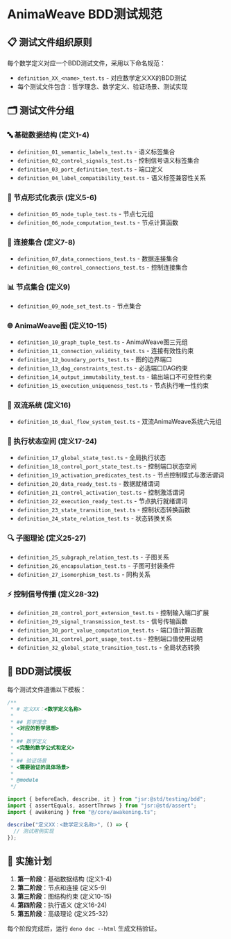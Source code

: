 # AnimaWeave BDD测试规范

## 📋 测试文件组织原则

每个数学定义对应一个BDD测试文件，采用以下命名规范：

- `definition_XX_<name>_test.ts` - 对应数学定义XX的BDD测试
- 每个测试文件包含：哲学理念、数学定义、验证场景、测试实现

## 🗂️ 测试文件分组

### 🔤 基础数据结构 (定义1-4)

- `definition_01_semantic_labels_test.ts` - 语义标签集合
- `definition_02_control_signals_test.ts` - 控制信号语义标签集合
- `definition_03_port_definition_test.ts` - 端口定义
- `definition_04_label_compatibility_test.ts` - 语义标签兼容性关系

### 🔧 节点形式化表示 (定义5-6)

- `definition_05_node_tuple_test.ts` - 节点七元组
- `definition_06_node_computation_test.ts` - 节点计算函数

### 🔗 连接集合 (定义7-8)

- `definition_07_data_connections_test.ts` - 数据连接集合
- `definition_08_control_connections_test.ts` - 控制连接集合

### 📊 节点集合 (定义9)

- `definition_09_node_set_test.ts` - 节点集合

### 🌐 AnimaWeave图 (定义10-15)

- `definition_10_graph_tuple_test.ts` - AnimaWeave图三元组
- `definition_11_connection_validity_test.ts` - 连接有效性约束
- `definition_12_boundary_ports_test.ts` - 图的边界端口
- `definition_13_dag_constraints_test.ts` - 必选端口DAG约束
- `definition_14_output_immutability_test.ts` - 输出端口不可变性约束
- `definition_15_execution_uniqueness_test.ts` - 节点执行唯一性约束

### 🌊 双流系统 (定义16)

- `definition_16_dual_flow_system_test.ts` - 双流AnimaWeave系统六元组

### 🔄 执行状态空间 (定义17-24)

- `definition_17_global_state_test.ts` - 全局执行状态
- `definition_18_control_port_state_test.ts` - 控制端口状态空间
- `definition_19_activation_predicates_test.ts` - 节点控制模式与激活谓词
- `definition_20_data_ready_test.ts` - 数据就绪谓词
- `definition_21_control_activation_test.ts` - 控制激活谓词
- `definition_22_execution_ready_test.ts` - 节点执行就绪谓词
- `definition_23_state_transition_test.ts` - 控制状态转换函数
- `definition_24_state_relation_test.ts` - 状态转换关系

### 🔍 子图理论 (定义25-27)

- `definition_25_subgraph_relation_test.ts` - 子图关系
- `definition_26_encapsulation_test.ts` - 子图可封装条件
- `definition_27_isomorphism_test.ts` - 同构关系

### ⚡ 控制信号传播 (定义28-32)

- `definition_28_control_port_extension_test.ts` - 控制输入端口扩展
- `definition_29_signal_transmission_test.ts` - 信号传输函数
- `definition_30_port_value_computation_test.ts` - 端口值计算函数
- `definition_31_control_port_usage_test.ts` - 控制端口值使用说明
- `definition_32_global_state_transition_test.ts` - 全局状态转换

## 🎯 BDD测试模板

每个测试文件遵循以下模板：

```typescript
/**
 * # 定义XX：<数学定义名称>
 *
 * ## 哲学理念
 * <对应的哲学思想>
 *
 * ## 数学定义
 * <完整的数学公式和定义>
 *
 * ## 验证场景
 * <需要验证的具体场景>
 *
 * @module
 */

import { beforeEach, describe, it } from "jsr:@std/testing/bdd";
import { assertEquals, assertThrows } from "jsr:@std/assert";
import { awakening } from "@/core/awakening.ts";

describe("定义XX：<数学定义名称>", () => {
  // 测试用例实现
});
```

## 🚀 实施计划

1. **第一阶段**：基础数据结构 (定义1-4)
2. **第二阶段**：节点和连接 (定义5-9)
3. **第三阶段**：图结构约束 (定义10-15)
4. **第四阶段**：执行语义 (定义16-24)
5. **第五阶段**：高级理论 (定义25-32)

每个阶段完成后，运行 `deno doc --html` 生成文档验证。
